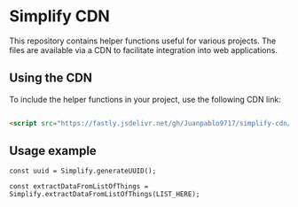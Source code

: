 # Simplify CDN

This repository contains helper functions useful for various projects. The files are available via a CDN to facilitate integration into web applications.

## Using the CDN

To include the helper functions in your project, use the following CDN link:

```html

<script src="https://fastly.jsdelivr.net/gh/Juanpablo9717/simplify-cdn/Simplify.js"></script>
```
## Usage example

```
const uuid = Simplify.generateUUID();
```

```
const extractDataFromListOfThings = Simplify.extractDataFromListOfThings(LIST_HERE);
```
